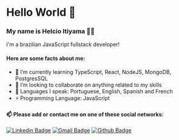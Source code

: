 # Hello World 👋

### My name is Helcio Itiyama 👨‍💻
I'm a brazilian JavaScript fullstack developer!


#### Here are some facts about me:
- 🚀 I’m currently learning TypeScript, React, NodeJS, MongoDB, PostgresSQL
- 💪 I’m looking to collaborate on anything related to my skills
- 💬 Languages I speak: Portuguese, English, Spanish and French
- ⚡ Programming Language: JavaScript

#### 📫 Please add or contact me on one of these social networks:
[![Linkedin Badge](https://img.shields.io/badge/-LinkedIn-blue?style=flat-square&logo=Linkedin&logoColor=white&link=https://www.linkedin.com/in/helcioitiyama/)](https://www.linkedin.com/in/helcioitiyama/)
[![Gmail Badge](https://img.shields.io/badge/-Gmail-c14438?style=flat-square&logo=Gmail&logoColor=white&link=mailto:helcio.itiyama@gmail.com)](mailto:helcio.itiyama@gmail.com)
[![Github Badge](https://img.shields.io/badge/-Github-000?style=flat-square&logo=Github&logoColor=white&link=https://github.com/HelcioItiyama)](https://github.com/HelcioItiyama)


<!--
**helcioItiyama/HelcioItiyama** is a ✨ _special_ ✨ repository because its `README.md` (this file) appears on your GitHub profile.-->

